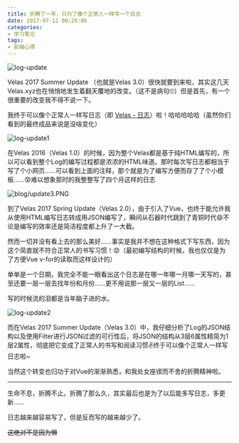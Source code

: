 ```yaml
---
title: 折腾了一年，只为了像个正常人一样写一个日志
date: 2017-07-12 00:29:06
categories:
- 学习笔记
tags:
- 前端心得
---
```


![log-update](http://o7a3i0m1t.bkt.clouddn.com/blog/update.png)

Velas 2017 Summer Update （也就是Velas 3.0）很快就要到来啦，其实这几天Velas.xyz也在悄悄地发生着翻天覆地的改变。（这不是病句🙄）但是首先，有一个很重要的改变我不得不说一下。

我终于可以像个正常人一样写日志（即 [Velas - 日志](http://www.velas.xyz/log)）啦！哈哈哈哈哈（虽然你们看到的最终成品来说是没啥变化）
<!--more-->

![log-update1](http://o7a3i0m1t.bkt.clouddn.com/blog/log-update1.PNG)

在Velas 2016（Velas 1.0）的时候，因为整个Velas都是基于纯HTML编写的，所以可以看到整个Log的编写过程都是浓浓的HTML味道。那时每次写日志都相当于写了个小网页……可以看到上面的注释，那个就是为了编写方便而存了了个小模板……😰难以想象那时的我整整写了四个月这样的日志



![blog/update3.PNG](http://o7a3i0m1t.bkt.clouddn.com/blog/update3.PNG)

到了Velas 2017 Spring Update（Velas 2.0），由于引入了Vue，也终于能允许我从使用HTML编写日志转成用JSON编写了，瞬间从石器时代跳到了青铜时代😄不论是编写的效率还是简洁程度都上升了一大截。

然而一切并没有看上去的那么美好……事实是我并不想在这种格式下写东西，因为这个简直就不符合正常人的书写习惯！😡（最初编写结构的时候，我也仅仅是为了方便Vue v-for的读取而这样设计的）

单单是一个日期，我完全不能一眼看出这个日志是在哪一年哪一月哪一天写的，甚至还要一层一层去找年份和月份……更不用说那一层又一层的List……

写的时候流的泪都是当年脑子进的水。



![log-update2](http://o7a3i0m1t.bkt.clouddn.com/blog/log-update2.PNG)

而在Velas 2017 Summer Update（Velas 3.0）中，我仔细分析了Log的JSON结构以及使用Filter进行JSON过滤的可行性后，将JSON的结构从3层6属性精简为1层2属性，彻底把它变成了正常人的书写和阅读习惯✌终于可以像个正常人一样写日志啦~

当然这个转变也归功于对Vue的渐渐熟悉，和我处女座锲而不舍的折腾精神啦。



------

生命不息，折腾不止。折腾了那么久，其实最后也是为了以后能多写日志，多更新……

日志越来越容易写了，但是反而写的越来越少了。

~~这绝对不是因为懒~~